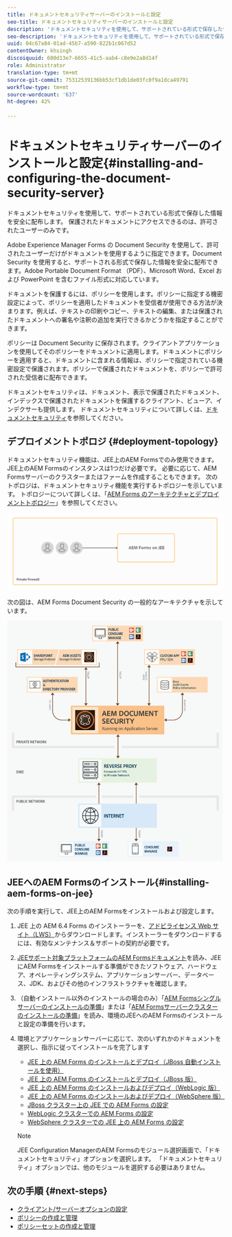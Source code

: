 ```yaml
---
title: ドキュメントセキュリティサーバーのインストールと設定
seo-title: ドキュメントセキュリティサーバーのインストールと設定
description: 'ドキュメントセキュリティを使用して、サポートされている形式で保存した情報を安全に配布します。 保護されたドキュメントにアクセスできるのは、許可されたユーザーのみです。 '
seo-description: 'ドキュメントセキュリティを使用して、サポートされている形式で保存した情報を安全に配布します。 保護されたドキュメントにアクセスできるのは、許可されたユーザーのみです。 '
uuid: 04c67a84-01ad-45b7-a590-822b1c067d52
contentOwner: khsingh
discoiquuid: 600d13e7-6655-41c5-aab4-c8e9e2a8d14f
role: Administrator
translation-type: tm+mt
source-git-commit: 75312539136bb53cf1db1de03fc0f9a1dca49791
workflow-type: tm+mt
source-wordcount: '637'
ht-degree: 42%

---
```



# ドキュメントセキュリティサーバーのインストールと設定{#installing-and-configuring-the-document-security-server}

ドキュメントセキュリティを使用して、サポートされている形式で保存した情報を安全に配布します。 保護されたドキュメントにアクセスできるのは、許可されたユーザーのみです。

Adobe Experience Manager Forms の Document Security を使用して、許可されたユーザーだけがドキュメントを使用するように指定できます。Document Security を使用すると、サポートされる形式で保存した情報を安全に配布できます。Adobe Portable Document Format （PDF）、Microsoft Word、Excel および PowerPoint を含むファイル形式に対応しています。

ドキュメントを保護するには、ポリシーを使用します。ポリシーに指定する機密設定によって、ポリシーを適用したドキュメントを受信者が使用できる方法が決まります。例えば、テキストの印刷やコピー、テキストの編集、または保護されたドキュメントへの署名や注釈の追加を実行できるかどうかを指定することができます。

ポリシーは Document Security に保存されます。クライアントアプリケーションを使用してそのポリシーをドキュメントに適用します。ドキュメントにポリシーを適用すると、ドキュメントに含まれる情報は、ポリシーで指定されている機密設定で保護されます。ポリシーで保護されたドキュメントを、ポリシーで許可された受信者に配布できます。

ドキュメントセキュリティは、ドキュメント、表示で保護されたドキュメント、インデックスで保護されたドキュメントを保護するクライアント、ビューア、インデクサーも提供します。 ドキュメントセキュリティについて詳しくは、[ドキュメントセキュリティ](/help/forms/using/admin-help/document-security.md)を参照してください。

## デプロイメントトポロジ  {#deployment-topology}

ドキュメントセキュリティ機能は、JEE上のAEM Formsでのみ使用できます。 JEE上のAEM Formsのインスタンスは1つだけ必要です。 必要に応じて、AEM Formsサーバーのクラスターまたはファームを作成することもできます。 次のトポロジは、ドキュメントセキュリティ機能を実行するトポロジーを示しています。 トポロジーについて詳しくは、「[AEM Forms のアーキテクチャとデプロイメントトポロジー](aem-forms-architecture-deployment.md)」を参照してください。

<!--fix above link-->

![](do-not-localize/document-security-server_topology.png)

次の図は、AEM Forms Document Security の一般的なアーキテクチャを示しています。

![](do-not-localize/document-security-typical-environment.png)

## JEEへのAEM Formsのインストール{#installing-aem-forms-on-jee}

次の手順を実行して、JEE上のAEM Formsをインストールおよび設定します。

1. JEE 上の AEM 6.4 Forms のインストーラーを、[アドビライセンス Web サイト（LWS）](https://licensing.adobe.com/)からダウンロードします。インストーラーをダウンロードするには、有効なメンテナンス＆サポートの契約が必要です。
1. [JEEサポート対象プラットフォームのAEM Formsドキュメント](/help/forms/using/aem-forms-jee-supported-platforms.md)を読み、JEEにAEM Formsをインストールする準備ができたソフトウェア、ハードウェア、オペレーティングシステム、アプリケーションサーバー、データベース、JDK、およびその他のインフラストラクチャを確認します。
1. （自動インストール以外のインストールの場合のみ）「[AEM Formsシングルサーバーのインストールの準備](https://www.adobe.com/go/learn_aemforms_prepareInstallsingle_64)」または「[AEM Formsサーバークラスターのインストールの準備](https://www.adobe.com/go/learn_aemforms_prepareInstallcluster_64)」を読み、環境のJEEへのAEM Formsのインストールと設定の準備を行います。
1. 環境とアプリケーションサーバーに応じて、次のいずれかのドキュメントを選択し、指示に従ってインストールを完了します

   * [JEE 上の AEM Forms のインストールとデプロイ（JBoss 自動インストールを使用）](https://www.adobe.com/go/learn_aemforms_installTurnkey_64)
   * [JEE 上の AEM Forms のインストールとデプロイ（JBoss 版）](https://www.adobe.com/go/learn_aemforms_installJBoss_64)
   * [JEE 上の AEM Forms のインストールおよびデプロイ（WebLogic 版）](https://www.adobe.com/go/learn_aemforms_installWebLogic_64)
   * [JEE 上の AEM Forms のインストールおよびデプロイ（WebSphere 版）](https://www.adobe.com/go/learn_aemforms_installWebSphere_64)
   * [JBoss クラスター上の JEE での AEM Forms の設定](https://www.adobe.com/go/learn_aemforms_clusterJBoss_64)
   * [WebLogic クラスターでの AEM Forms の設定](https://www.adobe.com/go/learn_aemforms_clusterWebLogic_64)
   * [WebSphere クラスターでの JEE 上の AEM Forms の設定](https://www.adobe.com/go/learn_aemforms_clusterWebSphere_64)

   >[!NOTE]
   >
   >JEE Configuration ManagerのAEM Formsのモジュール選択画面で、「ドキュメントセキュリティ」オプションを選択します。 「ドキュメントセキュリティ」オプションでは、他のモジュールを選択する必要はありません。

## 次の手順 {#next-steps}

* [クライアント/サーバーオプションの設定](/help/forms/using/admin-help/configuring-client-server-options.md)
* [ポリシーの作成と管理](/help/forms/using/admin-help/creating-policies.md)
* [ポリシーセットの作成と管理](/help/forms/using/admin-help/creating-policy-sets.md)
